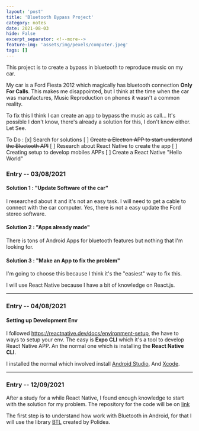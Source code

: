 ```yaml
---
layout: 'post'
title: 'Bluetooth Bypass Project'
category: notes
date: 2021-08-03
hide: False
excerpt_separator: <!--more-->
feature-img: 'assets/img/pexels/computer.jpeg'
tags: []
---
```


This project is to create a bypass in bluetooth to reproduce music on my car.

<!--more-->

My car is a Ford Fiesta 2012 which magically has bluetooth connection **Only For Calls**. This makes me disappointed, but I think at the time when the car was manufactures, Music Reproduction on phones it wasn't a common reality.

To fix this I think I can create an app to bypass the music as call... It's possible I don't know, there's already a solution for this, I don't know either. Let See.

To Do :
[x] Search for solutions
[ ] ~~Create a Electron APP to start understand the Bluetooth API~~
[ ] Research about React Native to create the app
[ ] Creating setup to develop mobiles APPs
[ ] Create a React Native "Hello World"

### Entry -- 03/08/2021

#### Solution 1 : "Update Software of the car"

I researched about it and it's not an easy task. I will need to get a cable to connect with the car computer.
Yes, there is not a easy update the Ford stereo software.

#### Solution 2 : "Apps already made"

There is tons of Android Apps for bluetooth features but nothing that I'm looking for.

#### Solution 3 : "Make an App to fix the problem"

I'm going to choose this because I think it's the "easiest" way to fix this.

I will use React Native because I have a bit of knowledge on React.js.

---

### Entry -- 04/08/2021

#### Setting up Development Env

I followed https://reactnative.dev/docs/environment-setup, the have to ways to setup your env. The easy is **Expo CLI** which it's a tool to develop React Native APP. An the normal one which is installing the **React Native CLI**.

I installed the normal which involved install [Android Studio](https://developer.android.com/studio/index.html), And [Xcode](https://developer.apple.com/xcode/).

---

### Entry -- 12/09/2021

After a study for a while React Native, I found enough knowledge to start with the solution for my problem. The repository for the code will be on [link]()

The first step is to understand how work with Bluetooth in Android, for that I will use the library [BTL](https://github.com/Polidea/react-native-ble-plx) created by Polidea.

